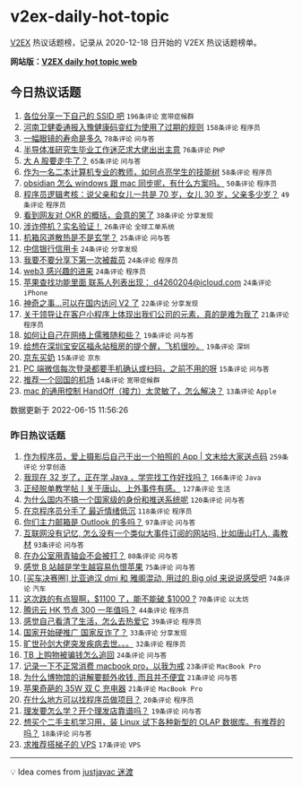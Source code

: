 # v2ex-daily-hot-topic

[V2EX](https://www.v2ex.com/) 热议话题榜，记录从 2020-12-18 日开始的 V2EX 热议话题榜单。

**网站版：[V2EX daily hot topic web](https://boojack.github.io/v2ex-daily-hot-topic-web/)**

## 今日热议话题

<!-- TODAY BEGIN -->

1. [各位分享一下自己的 SSID 吧](https://www.v2ex.com/t/859713) `196条评论` `宽带症候群`
1. [河南卫健委通报入豫健康码变红为使用了过期的规则](https://www.v2ex.com/t/859812) `158条评论` `程序员`
1. [一幅眼镜的寿命是多久](https://www.v2ex.com/t/859701) `78条评论` `问与答`
1. [半导体准研究生毕业工作迷茫求大佬出出主意](https://www.v2ex.com/t/859712) `76条评论` `PHP`
1. [大 A 股要走牛了？](https://www.v2ex.com/t/859742) `65条评论` `问与答`
1. [作为一名二本计算机专业的教师，如何点亮学生的技能树](https://www.v2ex.com/t/859822) `58条评论` `程序员`
1. [obsidian 怎么 windows 跟 mac 同步呢，有什么方案吗。](https://www.v2ex.com/t/859700) `50条评论` `程序员`
1. [程序员逻辑考核：说父亲和女儿一共是 70 岁，女儿 30 岁，父亲多少岁？](https://www.v2ex.com/t/859681) `49条评论` `程序员`
1. [看到网友对 OKR 的概括，会意的笑了](https://www.v2ex.com/t/859751) `38条评论` `分享发现`
1. [涉诈停机？实名验证！](https://www.v2ex.com/t/859775) `26条评论` `全球工单系统`
1. [机箱风道散热是不是玄学？](https://www.v2ex.com/t/859765) `25条评论` `问与答`
1. [中信银行信用卡](https://www.v2ex.com/t/859807) `24条评论` `分享发现`
1. [我要不要分享下第一次被裁员](https://www.v2ex.com/t/859781) `24条评论` `程序员`
1. [web3 感兴趣的进来](https://www.v2ex.com/t/859755) `24条评论` `程序员`
1. [苹果查找功能里面 联系人列表出现： d4260204@icloud.com](https://www.v2ex.com/t/859750) `24条评论` `iPhone`
1. [神奇之事…可以在国内访问 V2 了](https://www.v2ex.com/t/859826) `22条评论` `分享发现`
1. [关于领导让在客户小程序上体现出我们公司的元素，真的是难为我了](https://www.v2ex.com/t/859727) `21条评论` `程序员`
1. [如何让自己在网络上儒雅随和些？](https://www.v2ex.com/t/859773) `19条评论` `问与答`
1. [给想在深圳宝安区福永站租房的提个醒，飞机很吵。](https://www.v2ex.com/t/859725) `19条评论` `深圳`
1. [京东买奶](https://www.v2ex.com/t/859777) `15条评论` `京东`
1. [PC 端微信每次登录都要手机确认或扫码，之前不用的呀](https://www.v2ex.com/t/859692) `15条评论` `问与答`
1. [推荐一个回国的机场](https://www.v2ex.com/t/859760) `14条评论` `宽带症候群`
1. [mac 的通用控制 HandOff（接力）太灵敏了，怎么解决？](https://www.v2ex.com/t/859763) `13条评论` `Apple`

数据更新于 2022-06-15 11:56:26

<!-- TODAY END -->

### 昨日热议话题

<!-- YESTERDAY BEGIN -->

1. [作为程序员，爱上摄影后自己干出一个拍照的 App | 文末给大家送点码](https://www.v2ex.com/t/859469) `259条评论` `分享创造`
1. [我现在 32 岁了，正在学 Java ，学完找工作好找吗？](https://www.v2ex.com/t/859436) `166条评论` `Java`
1. [正经脱单教学帖丨关于唐山、上外事件有感。](https://www.v2ex.com/t/859497) `127条评论` `生活`
1. [为什么国内不搞一个国家级的身份和推送系统呢](https://www.v2ex.com/t/859451) `120条评论` `问与答`
1. [在京程序员分手了 最近情绪低沉](https://www.v2ex.com/t/859483) `118条评论` `程序员`
1. [你们主力邮箱是 Outlook 的多吗？](https://www.v2ex.com/t/859449) `97条评论` `问与答`
1. [互联网没有记忆, 怎么没有一个类似大事件订阅的网站吗, 比如唐山打人, 毒教材](https://www.v2ex.com/t/859542) `93条评论` `问与答`
1. [在办公室用青轴会不会被打？](https://www.v2ex.com/t/859459) `80条评论` `问与答`
1. [感觉 B 站越是学生越容易仇恨苹果](https://www.v2ex.com/t/859551) `75条评论` `问与答`
1. [[买车决赛圈] 比亚迪汉 dmi 和 雅阁混动, 用过的 Big old 来说说感受吧](https://www.v2ex.com/t/859546) `74条评论` `汽车`
1. [这次跌的有点狠啊，$1100 了，能不能破 $1000 ?](https://www.v2ex.com/t/859441) `70条评论` `以太坊`
1. [腾讯云 HK 节点 300 一年值吗？](https://www.v2ex.com/t/859587) `44条评论` `程序员`
1. [感觉自己看清了生活，怎么去热爱它](https://www.v2ex.com/t/859562) `39条评论` `程序员`
1. [国家开始硬推广 国家反诈了？](https://www.v2ex.com/t/859599) `33条评论` `分享发现`
1. [旷世孙剑大佬突发疾病去世。。。](https://www.v2ex.com/t/859511) `32条评论` `程序员`
1. [TB 上购物被骗钱怎么追回](https://www.v2ex.com/t/859505) `24条评论` `问与答`
1. [记录一下不正常消费 macbook pro，以我为戒](https://www.v2ex.com/t/859565) `23条评论` `MacBook Pro`
1. [为什么博物馆的讲解要额外收钱, 而且并不便宜](https://www.v2ex.com/t/859638) `21条评论` `问与答`
1. [苹果奇葩的 35W 双 C 充电器](https://www.v2ex.com/t/859531) `21条评论` `MacBook Pro`
1. [在什么地方可以找程序员做项目？](https://www.v2ex.com/t/859482) `20条评论` `程序员`
1. [理发要怎么学？开个理发店靠谱吗？](https://www.v2ex.com/t/859489) `19条评论` `问与答`
1. [想买个二手主机学习用，装 Linux 试下各种新型的 OLAP 数据库。有推荐的吗？](https://www.v2ex.com/t/859612) `18条评论` `问与答`
1. [求推荐搭梯子的 VPS](https://www.v2ex.com/t/859557) `17条评论` `VPS`

<!-- YESTERDAY END -->

---

💡 Idea comes from [justjavac 迷渡](https://github.com/justjavac/)
